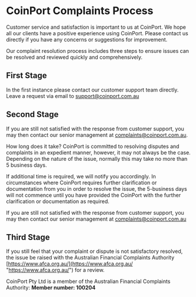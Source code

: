 # CoinPort Complaints Process

Customer service and satisfaction is important to us at CoinPort. We hope all our clients have a positive experience using CoinPort. Please contact us directly if you have any concerns or suggestions for improvement.

Our complaint resolution process includes three steps to ensure issues can be resolved and reviewed quickly and comprehensively.

## First Stage

In the first instance please contact our customer support team directly. Leave a request via email to support@coinport.com.au

## Second Stage

If you are still not satisfied with the response from customer support, you may then contact our senior management at complaints@coinport.com.au.

How long does it take? CoinPort is committed to resolving disputes and complaints in an expedient manner, however, it may not always be the case. Depending on the nature of the issue, normally this may take no more than 5 business days.

If additional time is required, we will notify you accordingly. In circumstances where CoinPort requires further clarification or documentation from you in order to resolve the issue, the 5-business days will not commence until you have provided the CoinPort with the further clarification or documentation as required.

If you are still not satisfied with the response from customer support, you may then contact our senior management at complaints@coinport.com.au

## Third Stage

If you still feel that your complaint or dispute is not satisfactory resolved, the issue be raised with the Australian Financial Complaints Authority [https://www.afca.org.au/](https://www.afca.org.au/ "https://www.afca.org.au/") for a review.

CoinPort Pty Ltd is a member of the Australian Financial Complaints Authority: **Member number: 100204**